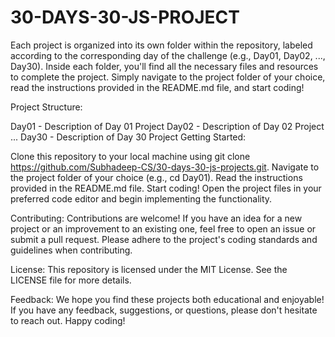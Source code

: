# 30-DAYS-30-JS-PROJECT

Each project is organized into its own folder within the repository, labeled according to the corresponding day of the challenge (e.g., Day01, Day02, ..., Day30). Inside each folder, you'll find all the necessary files and resources to complete the project. Simply navigate to the project folder of your choice, read the instructions provided in the README.md file, and start coding!

Project Structure:

Day01 - Description of Day 01 Project
Day02 - Description of Day 02 Project
...
Day30 - Description of Day 30 Project
Getting Started:

Clone this repository to your local machine using git clone https://github.com/Subhadeep-CS/30-days-30-js-projects.git.
Navigate to the project folder of your choice (e.g., cd Day01).
Read the instructions provided in the README.md file.
Start coding! Open the project files in your preferred code editor and begin implementing the functionality.

Contributing:
Contributions are welcome! If you have an idea for a new project or an improvement to an existing one, feel free to open an issue or submit a pull request. Please adhere to the project's coding standards and guidelines when contributing.

License:
This repository is licensed under the MIT License. See the LICENSE file for more details.

Feedback:
We hope you find these projects both educational and enjoyable! If you have any feedback, suggestions, or questions, please don't hesitate to reach out. Happy coding!




